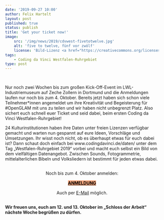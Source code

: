 ```yaml
---
date: '2019-09-27 10:00'
author: Felix Hartelt
layout: post
published: true
status: publish
title: 'Get your ticket now!'
image:
    src: '/img/news/2019/cdvwest-fivetotwelve.jpg'
    alt: 'five to twelve, fünf vor zwölf'
    license: 'Bild-Lizenz <a href="https://creativecommons.org/licenses/by-nc-sa/2.0/deed.de" target="_blank">CC BY-NC-SA 2.0</a> | Fotografin: <a href="https://www.flickr.com/photos/isaril/" target="_blank">Liany Thalion</a>'
tags:
    - Coding da Vinci Westfalen-Ruhrgebiet
type: post
---
```

<br/>
<p>Nur noch zwei Wochen bis zum großen Kick-Off-Event im LWL-Industriemuseum auf Zeche Zollern in Dortmund und die Anmeldungen laufen nur noch bis zum 4. Oktober. Bereits jetzt haben sich schon viele Teilnehmer*innen angemeldet um ihre Kreativität und Begeisterung für #OpenGLAM mit uns zu teilen und wir haben nicht unbegrenzt Platz. Also sichert euch schnell euer Ticket und seid dabei, beim ersten Coding da Vinci Westfalen-Ruhrgebiet!</p> 

<p>24 Kulturinstitutionen haben ihre Daten unter freien Lizenzen verfügbar gemacht und warten nun gespannt auf eure Ideen, Vorschläge und Umsetzungen. Ihr wisst noch nicht, ob es überhaupt etwas für euch dabei ist? Dann schaut doch einfach bei www.codingdavinci.de/daten/ unter dem Tag „Westfalen-Ruhrgebiet 2019“ vorbei und macht euch selbst ein Bild von dem vielfältigen Datenangebot. Zwischen Sounds, Fotogrammetrie, mittelalterlichen Bibeln und Volksliedern ist bestimmt für jeden etwas dabei.</p>

<div class="row" style="margin-top:30px; margin-bottom:30px;">
	<div style="text-align: center; margin-bottom:15px;">
		Noch bis zum 4. Oktober anmelden:
	</div>
	<div style="text-align:center; margin-bottom:15px;">		
		<a class="btn btn-primary btn-lg btn-events" style="background-color: #fda87e; color: #000000; font-weight: bold;" href="https://www.eventbrite.de/e/kultur-hackathon-coding-da-vinci-westfalen-ruhrgebiet-kick-off-registrierung-70615513903" target="_blank" role="button">ANMELDUNG</a>
	</div>
	<div style="text-align: center;">
		Auch per <a href="mailto:codingdavinci@lwl.org" target="_blank">E-Mail</a> möglich.
	</div>
</div>

<p><b>Wir freuen uns, euch am 12. und 13. Oktober im „Schloss der Arbeit“ nächste Woche begrüßen zu dürfen.</b></p>